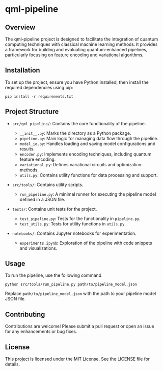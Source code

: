 # qml-pipeline

## Overview
The qml-pipeline project is designed to facilitate the integration of quantum computing techniques with classical machine learning methods. It provides a framework for building and evaluating quantum-enhanced pipelines, particularly focusing on feature encoding and variational algorithms.

## Installation
To set up the project, ensure you have Python installed, then install the required dependencies using pip:

```
pip install -r requirements.txt
```

## Project Structure
- `src/qml_pipeline/`: Contains the core functionality of the pipeline.
  - `__init__.py`: Marks the directory as a Python package.
  - `pipeline.py`: Main logic for managing data flow through the pipeline.
  - `model_io.py`: Handles loading and saving model configurations and results.
  - `encoder.py`: Implements encoding techniques, including quantum feature encoding.
  - `variational.py`: Defines variational circuits and optimization methods.
  - `utils.py`: Contains utility functions for data processing and support.

- `src/tools/`: Contains utility scripts.
  - `run_pipeline.py`: A minimal runner for executing the pipeline model defined in a JSON file.

- `tests/`: Contains unit tests for the project.
  - `test_pipeline.py`: Tests for the functionality in `pipeline.py`.
  - `test_utils.py`: Tests for utility functions in `utils.py`.

- `notebooks/`: Contains Jupyter notebooks for experimentation.
  - `experiments.ipynb`: Exploration of the pipeline with code snippets and visualizations.

## Usage
To run the pipeline, use the following command:

```
python src/tools/run_pipeline.py path/to/pipeline_model.json
```

Replace `path/to/pipeline_model.json` with the path to your pipeline model JSON file.

## Contributing
Contributions are welcome! Please submit a pull request or open an issue for any enhancements or bug fixes.

## License
This project is licensed under the MIT License. See the LICENSE file for details.